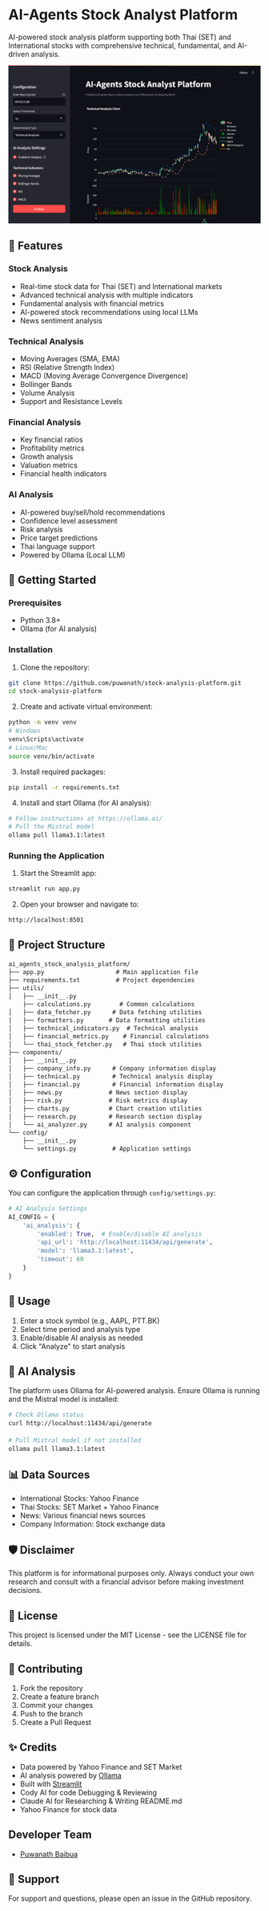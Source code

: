 # AI-Agents Stock Analyst Platform

AI-powered stock analysis platform supporting both Thai (SET) and International stocks with comprehensive technical, fundamental, and AI-driven analysis.

![Platform Preview](https://github.com/puwanath/ai-agent-stock-analysis-platform/blob/main/capture_screen/Screen%20(12).png?raw=true)

## 🌟 Features

### Stock Analysis
- Real-time stock data for Thai (SET) and International markets
- Advanced technical analysis with multiple indicators
- Fundamental analysis with financial metrics
- AI-powered stock recommendations using local LLMs
- News sentiment analysis

### Technical Analysis
- Moving Averages (SMA, EMA)
- RSI (Relative Strength Index)
- MACD (Moving Average Convergence Divergence)
- Bollinger Bands
- Volume Analysis
- Support and Resistance Levels

### Financial Analysis
- Key financial ratios
- Profitability metrics
- Growth analysis
- Valuation metrics
- Financial health indicators

### AI Analysis
- AI-powered buy/sell/hold recommendations
- Confidence level assessment
- Risk analysis
- Price target predictions
- Thai language support
- Powered by Ollama (Local LLM)

## 🚀 Getting Started

### Prerequisites
- Python 3.8+
- Ollama (for AI analysis)

### Installation

1. Clone the repository:
```bash
git clone https://github.com/puwanath/stock-analysis-platform.git
cd stock-analysis-platform
```

2. Create and activate virtual environment:
```bash
python -m venv venv
# Windows
venv\Scripts\activate
# Linux/Mac
source venv/bin/activate
```

3. Install required packages:
```bash
pip install -r requirements.txt
```

4. Install and start Ollama (for AI analysis):
```bash
# Follow instructions at https://ollama.ai/
# Pull the Mistral model
ollama pull llama3.1:latest
```

### Running the Application

1. Start the Streamlit app:
```bash
streamlit run app.py
```

2. Open your browser and navigate to:
```
http://localhost:8501
```

## 📁 Project Structure

```
ai_agents_stock_analysis_platform/
├── app.py                    # Main application file
├── requirements.txt          # Project dependencies
├── utils/
│   ├── __init__.py
    ├── calculations.py        # Common calculations
│   ├── data_fetcher.py      # Data fetching utilities
|   ├── formatters.py       # Data formatting utilities
│   ├── technical_indicators.py  # Technical analysis
│   ├── financial_metrics.py    # Financial calculations
│   └── thai_stock_fetcher.py   # Thai stock utilities
├── components/
│   ├── __init__.py
│   ├── company_info.py      # Company information display
│   ├── technical.py         # Technical analysis display
│   ├── financial.py         # Financial information display
│   ├── news.py             # News section display
│   ├── risk.py             # Risk metrics display
│   ├── charts.py           # Chart creation utilities
│   ├── research.py         # Research section display
│   └── ai_analyzer.py      # AI analysis component
└── config/
    ├── __init__.py
    └── settings.py          # Application settings
```

## ⚙️ Configuration

You can configure the application through `config/settings.py`:

```python
# AI Analysis Settings
AI_CONFIG = {
    'ai_analysis': {
        'enabled': True,  # Enable/disable AI analysis
        'api_url': 'http://localhost:11434/api/generate',
        'model': 'llama3.1:latest',
        'timeout': 60
    }
}
```

## 🔧 Usage

1. Enter a stock symbol (e.g., AAPL, PTT.BK)
2. Select time period and analysis type
3. Enable/disable AI analysis as needed
4. Click "Analyze" to start analysis

## 🤖 AI Analysis

The platform uses Ollama for AI-powered analysis. Ensure Ollama is running and the Mistral model is installed:

```bash
# Check Ollama status
curl http://localhost:11434/api/generate

# Pull Mistral model if not installed
ollama pull llama3.1:latest
```

## 📊 Data Sources

- International Stocks: Yahoo Finance
- Thai Stocks: SET Market + Yahoo Finance
- News: Various financial news sources
- Company Information: Stock exchange data

## 🛡️ Disclaimer

This platform is for informational purposes only. Always conduct your own research and consult with a financial advisor before making investment decisions.

## 📝 License

This project is licensed under the MIT License - see the LICENSE file for details.

## 🤝 Contributing

1. Fork the repository
2. Create a feature branch
3. Commit your changes
4. Push to the branch
5. Create a Pull Request

## ✨ Credits

- Data powered by Yahoo Finance and SET Market
- AI analysis powered by [Ollama](https://ollama.ai/)
- Built with [Streamlit](https://streamlit.io/)
- Cody AI for code Debugging & Reviewing
- Claude AI for Researching & Writing README.md
- Yahoo Finance for stock data

## Developer Team
- [Puwanath Baibua](https://github.com/puwanath)

## 📧 Support

For support and questions, please open an issue in the GitHub repository.
